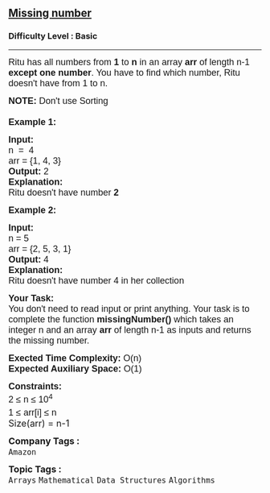 <h2><a href="https://www.geeksforgeeks.org/problems/missing-number4257/1?page=1&category=Arrays&difficulty=Basic&sortBy=submissions">Missing number</a></h2><h3>Difficulty Level : Basic</h3><hr><div class="problems_problem_content__Xm_eO"><p><span style="font-family: arial,helvetica,sans-serif;"><span style="font-size: 18px;">Ritu has all numbers from <strong>1</strong> to <strong>n</strong> in an array <strong>arr</strong> of length n-1 <strong>except</strong> <strong>one number</strong>. You have to find which number, Ritu doesn't have from 1 to n.</span></span></p>
<p><span style="font-family: arial,helvetica,sans-serif;"><span style="font-size: 18px;"><strong>NOTE: </strong>Don't use Sorting<br><br><strong>Example 1:</strong></span></span></p>
<pre><span style="font-family: arial,helvetica,sans-serif;"><span style="font-size: 18px;"><strong>Input:<br></strong>n  =  4                                        <br>arr = {1, 4, 3}
<strong>Output: </strong>2     
<strong>Explanation:</strong>
Ritu doesn't have number <strong>2</strong></span></span></pre>
<p><span style="font-family: arial,helvetica,sans-serif;"><span style="font-size: 18px;"><strong>Example 2:</strong></span></span></p>
<pre><span style="font-family: arial,helvetica,sans-serif;"><span style="font-size: 18px;"><strong>Input:   </strong>                     
n = 5
arr = {2, 5, 3, 1}
<strong>Output: </strong>4
<strong>Explanation:<br></strong>Ritu doesn't have number 4 in her collection</span></span></pre>
<p><span style="font-family: arial,helvetica,sans-serif;"><span style="font-size: 18px;"><strong>Your Task:&nbsp;&nbsp;</strong><br>You don't need to read input or print anything. Your task is to complete the function&nbsp;<strong>missingNumber()</strong> which takes an integer n and an array <strong>arr</strong> of length n-1 as inputs and returns the missing number.</span></span></p>
<p><span style="font-family: arial,helvetica,sans-serif;"><span style="font-size: 18px;"><strong>Exected Time Complexity:</strong> O(n)<br><strong>Expected Auxiliary Space:</strong> O(1)</span></span></p>
<p><span style="font-family: arial,helvetica,sans-serif;"><span style="font-size: 18px;"><strong>Constraints:</strong><br>2 ≤ n ≤ 10<sup>4<br></sup>1 ≤ arr[i] ≤ n<sup><br></sup></span></span><span style="font-size: 18px;">Size(arr) = n-1&nbsp;</span></p></div><p><span style=font-size:18px><strong>Company Tags : </strong><br><code>Amazon</code>&nbsp;<br><p><span style=font-size:18px><strong>Topic Tags : </strong><br><code>Arrays</code>&nbsp;<code>Mathematical</code>&nbsp;<code>Data Structures</code>&nbsp;<code>Algorithms</code>&nbsp;